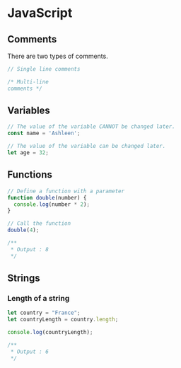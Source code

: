 # JavaScript

## Comments

There are two types of comments.

```javascript
// Single line comments

/* Multi-line 
comments */
```
## Variables

```javascript
// The value of the variable CANNOT be changed later.
const name = 'Ashleen'; 

// The value of the variable can be changed later.
let age = 32;
```

## Functions
```javascript
// Define a function with a parameter
function double(number) {
  console.log(number * 2);
}

// Call the function
double(4);

/**
 * Output : 8
 */
```

## Strings

### Length of a string

```javascript
let country = "France";
let countryLength = country.length;

console.log(countryLength);

/**
 * Output : 6
 */
```
